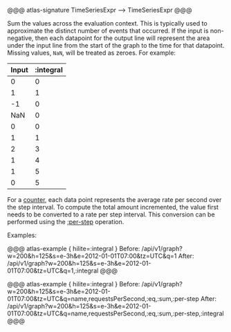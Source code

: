 @@@ atlas-signature
TimeSeriesExpr
-->
TimeSeriesExpr
@@@

Sum the values across the evaluation context. This is typically used to approximate the
distinct number of events that occurred. If the input is non-negative, then each datapoint
for the output line will represent the area under the input line from the start of the
graph to the time for that datapoint. Missing values, `NaN`, will be treated as zeroes.
For example:

Input | :integral |
-------|-----------|
0     | 0         |
1     | 1         |
-1    | 0         |
NaN   | 0         |
0     | 0         |
1     | 1         |
2     | 3         |
1     | 4         |
1     | 5         |
0     | 5         |

For a [counter](../../spectator/core/meters/counter.md), each data
point represents the average rate per second over the step interval. To compute the total
amount incremented, the value first needs to be converted to a rate per step interval.
This conversion can be performed using the [:per-step](per-step.md) operation.

Examples:

@@@ atlas-example { hilite=:integral }
Before: /api/v1/graph?w=200&h=125&s=e-3h&e=2012-01-01T07:00&tz=UTC&q=1
After: /api/v1/graph?w=200&h=125&s=e-3h&e=2012-01-01T07:00&tz=UTC&q=1,:integral
@@@

@@@ atlas-example { hilite=:integral }
Before: /api/v1/graph?w=200&h=125&s=e-3h&e=2012-01-01T07:00&tz=UTC&q=name,requestsPerSecond,:eq,:sum,:per-step
After: /api/v1/graph?w=200&h=125&s=e-3h&e=2012-01-01T07:00&tz=UTC&q=name,requestsPerSecond,:eq,:sum,:per-step,:integral
@@@
